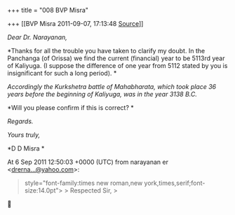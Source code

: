 +++
title = "008 BVP Misra"

+++
[[BVP Misra	2011-09-07, 17:13:48 [Source](https://groups.google.com/g/bvparishat/c/_RIjNzbf1Q4)]]





*Dear Dr. Narayanan,*

*Thanks for all the trouble you have taken to clarify my doubt. In the Panchanga (of Orissa) we find the current (financial) year to be 5113rd year of Kaliyuga. (I suppose the difference of one year from 5112 stated by you is insignificant for such a long period). *

*Accordingly the Kurkshetra battle of Mahabharata, which took place 36 years before the beginning of Kaliyuga, was in the year 3138 B.C.*

*Will you please confirm if this is correct? *

*Regards.*

*Yours truly,*

*D D Misra *

  
At 6 Sep 2011 12:50:03 +0000 (UTC) from narayanan er \<[drerna...@yahoo.com]()\>:

>  style="font-family:times new roman,new york,times,serif;font-size:14.0pt"> >
> Respected Sir, >
> 



